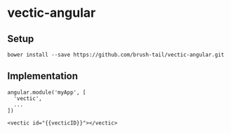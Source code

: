 # vectic-angular

## Setup

```
bower install --save https://github.com/brush-tail/vectic-angular.git
```

## Implementation

```
angular.module('myApp', [
  'vectic',
  ...
])
```

```
<vectic id="{{vecticID}}"></vectic>
```
